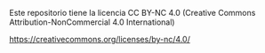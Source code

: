 Este repositorio tiene la licencia CC BY-NC 4.0 (Creative Commons Attribution-NonCommercial 4.0 International)

https://creativecommons.org/licenses/by-nc/4.0/
